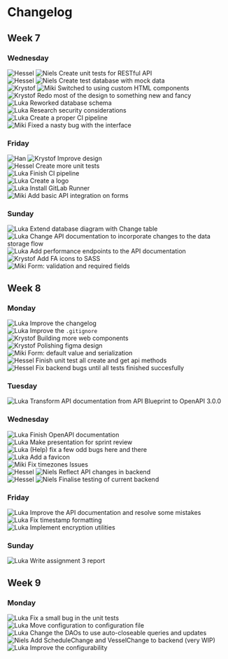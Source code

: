 # Changelog
## Week 7
### Wednesday
![][Hessel] ![][Niels] Create unit tests for RESTful API \
![][Hessel] ![][Niels] Create test database with mock data \
![][Krystof] ![][Miki] Switched to using custom HTML components \
![][Krystof] Redo most of the design to something new and fancy \
![][Luka] Reworked database schema \
![][Luka] Research security considerations \
![][Luka] Create a proper CI pipeline \
![][Miki] Fixed a nasty bug with the interface

### Friday
![][Han] ![][Krystof] Improve design \
![][Hessel] Create more unit tests \
![][Luka] Finish CI pipeline \
![][Luka] Create a logo \
![][Luka] Install GitLab Runner \
![][Miki] Add basic API integration on forms

### Sunday
![][Luka] Extend database diagram with Change table \
![][Luka] Change API documentation to incorporate changes to the data storage flow \
![][Luka] Add performance endpoints to the API documentation \
![][Krystof] Add FA icons to SASS \
![][Miki] Form: validation and required fields

## Week 8
### Monday
![][Luka] Improve the changelog \
![][Luka] Improve the `.gitignore` \
![][Krystof] Building more web components \
![][Krystof] Polishing figma design \
![][Miki] Form: default value and serialization \
![][Hessel] Finish unit test all create and get api methods \
![][Hessel] Fix backend bugs until all tests finished succesfully

### Tuesday
![][Luka] Transform API documentation from API Blueprint to OpenAPI 3.0.0

### Wednesday
![][Luka] Finish OpenAPI documentation \
![][Luka] Make presentation for sprint review \
![][Luka] (Help) fix a few odd bugs here and there \
![][Luka] Add a favicon \
![][Miki] Fix timezones Issues \
![][Hessel] ![][Niels] Reflect API changes in backend \
![][Hessel] ![][Niels] Finalise testing of current backend

### Friday
![][Luka] Improve the API documentation and resolve some mistakes \
![][Luka] Fix timestamp formatting \
![][Luka] Implement encryption utilities

### Sunday
![][Luka] Write assignment 3 report

## Week 9
### Monday
![][Luka] Fix a small bug in the unit tests \
![][Luka] Move configuration to configuration file \
![][Luka] Change the DAOs to use auto-closeable queries and updates \
![][Niels] Add ScheduleChange and VesselChange to backend (very WIP) \
![][Luka] Improve the configurability

[Han]: profile-pictures/Han.png "Han"
[Hessel]: profile-pictures/Hessel.png "Hessel"
[Krystof]: profile-pictures/Krystof.png "Krystof"
[Luka]: profile-pictures/Luka.png "Luka"
[Miki]: profile-pictures/Miki.png "Miki"
[Niels]: profile-pictures/Niels.png "Niels"
